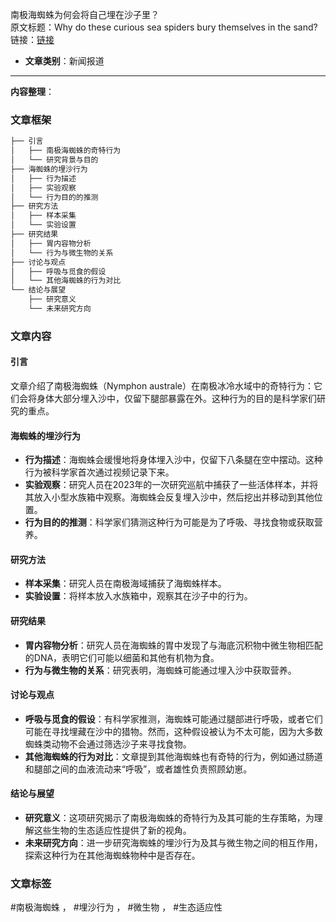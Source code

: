 南极海蜘蛛为何会将自己埋在沙子里？  
  原文标题：Why do these curious sea spiders bury themselves in the sand?  
  链接：[链接](https://www.science.org/content/article/why-do-these-curious-sea-spiders-bury-themselves-sand?utm_source=sfmc&utm_medium=email&utm_campaign=ScienceAdviser&utm_content=distillation&et_rid=1098894361&et_cid=5502824 )
- **文章类别**：新闻报道  

---

**内容整理**：

### 文章框架
```markdown
├── 引言
│   ├── 南极海蜘蛛的奇特行为
│   └── 研究背景与目的
├── 海蜘蛛的埋沙行为
│   ├── 行为描述
│   ├── 实验观察
│   └── 行为目的的推测
├── 研究方法
│   ├── 样本采集
│   └── 实验设置
├── 研究结果
│   ├── 胃内容物分析
│   └── 行为与微生物的关系
├── 讨论与观点
│   ├── 呼吸与觅食的假设
│   └── 其他海蜘蛛的行为对比
└── 结论与展望
    ├── 研究意义
    └── 未来研究方向
```

### 文章内容

#### 引言
文章介绍了南极海蜘蛛（Nymphon australe）在南极冰冷水域中的奇特行为：它们会将身体大部分埋入沙中，仅留下腿部暴露在外。这种行为的目的是科学家们研究的重点。

#### 海蜘蛛的埋沙行为
- **行为描述**：海蜘蛛会缓慢地将身体埋入沙中，仅留下八条腿在空中摆动。这种行为被科学家首次通过视频记录下来。
- **实验观察**：研究人员在2023年的一次研究巡航中捕获了一些活体样本，并将其放入小型水族箱中观察。海蜘蛛会反复埋入沙中，然后挖出并移动到其他位置。
- **行为目的的推测**：科学家们猜测这种行为可能是为了呼吸、寻找食物或获取营养。

#### 研究方法
- **样本采集**：研究人员在南极海域捕获了海蜘蛛样本。
- **实验设置**：将样本放入水族箱中，观察其在沙子中的行为。

#### 研究结果
- **胃内容物分析**：研究人员在海蜘蛛的胃中发现了与海底沉积物中微生物相匹配的DNA，表明它们可能以细菌和其他有机物为食。
- **行为与微生物的关系**：研究表明，海蜘蛛可能通过埋入沙中获取营养。

#### 讨论与观点
- **呼吸与觅食的假设**：有科学家推测，海蜘蛛可能通过腿部进行呼吸，或者它们可能在寻找埋藏在沙中的猎物。然而，这种假设被认为不太可能，因为大多数蜘蛛类动物不会通过筛选沙子来寻找食物。
- **其他海蜘蛛的行为对比**：文章提到其他海蜘蛛也有奇特的行为，例如通过肠道和腿部之间的血液流动来“呼吸”，或者雄性负责照顾幼崽。

#### 结论与展望
- **研究意义**：这项研究揭示了南极海蜘蛛的奇特行为及其可能的生存策略，为理解这些生物的生态适应性提供了新的视角。
- **未来研究方向**：进一步研究海蜘蛛的埋沙行为及其与微生物之间的相互作用，探索这种行为在其他海蜘蛛物种中是否存在。

### 文章标签
#南极海蜘蛛 ， #埋沙行为 ， #微生物 ， #生态适应性